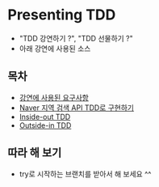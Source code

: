 # Presenting TDD

- "TDD 강연하기 ?", "TDD 선물하기 ?"
- 아래 강연에 사용된 소스

## 목차
- [강연에 사용된 요구사항](https://htmlpreview.github.io/?https://github.com/msbaek/presenting-tdd/blob/main/slides/presenting-tdd-0.requirements.html)
- [Naver 지역 검색 API TDD로 구현하기](https://htmlpreview.github.io/?https://github.com/msbaek/presenting-tdd/blob/main/slides/presenting-tdd-1.naver-search-api.html)
- [Inside-out TDD](https://htmlpreview.github.io/?https://github.com/msbaek/presenting-tdd/blob/main/slides/presenting-tdd-2.inside-out.html)
- [Outside-in TDD](https://htmlpreview.github.io/?https://github.com/msbaek/presenting-tdd/blob/main/slides/presenting-tdd-3.outside-in.html)

## 따라 해 보기

- try로 시작하는 브랜치를 받아서 해 보세요 ^^